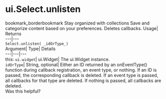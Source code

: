  
#  ui.Select.unlisten 
bookmark_borderbookmark Stay organized with collections  Save and categorize content based on your preferences.
Deletes callbacks. 
Usage| Returns  
---|---  
`Select.unlisten( _idOrType_)`  
Argument|  Type| Details  
---|---|---  
this: `ui.widget`| ui.Widget| The ui.Widget instance.  
`idOrType`| String, optional| Either an ID returned by an onEventType() function during callback registration, an event type, or nothing. If an ID is passed, the corresponding callback is deleted. If an event type is passed, all callbacks for that type are deleted. If nothing is passed, all callbacks are deleted.  
Was this helpful?
